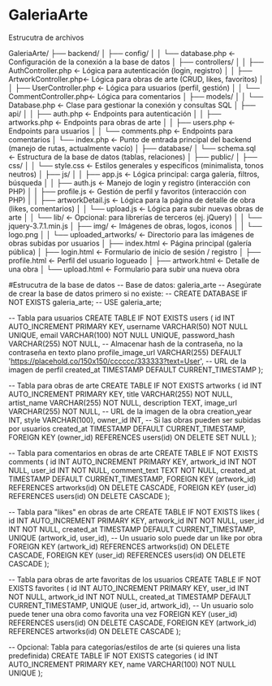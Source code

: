 # GaleriaArte

Estrucutra de archivos

GaleriaArte/
├── backend/
│   ├── config/
│   │   └── database.php         ← Configuración de la conexión a la base de datos
│   ├── controllers/
│   │   ├── AuthController.php   ← Lógica para autenticación (login, registro)
│   │   ├── ArtworkController.php← Lógica para obras de arte (CRUD, likes, favoritos)
│   │   ├── UserController.php   ← Lógica para usuarios (perfil, gestión)
│   │   └── CommentController.php← Lógica para comentarios
│   ├── models/
│   │   └── Database.php         ← Clase para gestionar la conexión y consultas SQL
│   ├── api/
│   │   ├── auth.php             ← Endpoints para autenticación
│   │   ├── artworks.php         ← Endpoints para obras de arte
│   │   ├── users.php            ← Endpoints para usuarios
│   │   └── comments.php         ← Endpoints para comentarios
│   └── index.php                ← Punto de entrada principal del backend (manejo de rutas, actualmente vacío)
│
├── database/
│   └── schema.sql               ← Estructura de la base de datos (tablas, relaciones)
│
├── public/
│   ├── css/
│   │   └── style.css            ← Estilos generales y específicos (minimalista, tonos neutros)
│   ├── js/
│   │   ├── app.js               ← Lógica principal: carga galería, filtros, búsqueda
│   │   ├── auth.js              ← Manejo de login y registro (interacción con PHP)
│   │   ├── profile.js           ← Gestión de perfil y favoritos (interacción con PHP)
│   │   ├── artworkDetail.js     ← Lógica para la página de detalle de obra (likes, comentarios)
│   │   └── upload.js            ← Lógica para subir nuevas obras de arte
│   │   └── lib/                 ← Opcional: para librerías de terceros (ej. jQuery)
│   │       └── jquery-3.7.1.min.js
│   ├── img/                     ← Imágenes de obras, logos, iconos
│   │   └── logo.png
│   │   └── uploaded_artworks/   ← Directorio para las imágenes de obras subidas por usuarios
│   ├── index.html               ← Página principal (galería pública)
│   ├── login.html               ← Formulario de inicio de sesión / registro
│   ├── profile.html             ← Perfil del usuario logueado
│   ├── artwork.html             ← Detalle de una obra
│   └── upload.html              ← Formulario para subir una nueva obra



#Estrucutra de la base de datos
-- Base de datos: galeria_arte
-- Asegúrate de crear la base de datos primero si no existe:
-- CREATE DATABASE IF NOT EXISTS galeria_arte;
-- USE galeria_arte;

-- Tabla para usuarios
CREATE TABLE IF NOT EXISTS users (
    id INT AUTO_INCREMENT PRIMARY KEY,
    username VARCHAR(50) NOT NULL UNIQUE,
    email VARCHAR(100) NOT NULL UNIQUE,
    password_hash VARCHAR(255) NOT NULL, -- Almacenar hash de la contraseña, no la contraseña en texto plano
    profile_image_url VARCHAR(255) DEFAULT 'https://placehold.co/150x150/cccccc/333333?text=User', -- URL de la imagen de perfil
    created_at TIMESTAMP DEFAULT CURRENT_TIMESTAMP
);

-- Tabla para obras de arte
CREATE TABLE IF NOT EXISTS artworks (
    id INT AUTO_INCREMENT PRIMARY KEY,
    title VARCHAR(255) NOT NULL,
    artist_name VARCHAR(255) NOT NULL,
    description TEXT,
    image_url VARCHAR(255) NOT NULL, -- URL de la imagen de la obra
    creation_year INT,
    style VARCHAR(100),
    owner_id INT, -- Si las obras pueden ser subidas por usuarios
    created_at TIMESTAMP DEFAULT CURRENT_TIMESTAMP,
    FOREIGN KEY (owner_id) REFERENCES users(id) ON DELETE SET NULL
);

-- Tabla para comentarios en obras de arte
CREATE TABLE IF NOT EXISTS comments (
    id INT AUTO_INCREMENT PRIMARY KEY,
    artwork_id INT NOT NULL,
    user_id INT NOT NULL,
    comment_text TEXT NOT NULL,
    created_at TIMESTAMP DEFAULT CURRENT_TIMESTAMP,
    FOREIGN KEY (artwork_id) REFERENCES artworks(id) ON DELETE CASCADE,
    FOREIGN KEY (user_id) REFERENCES users(id) ON DELETE CASCADE
);

-- Tabla para "likes" en obras de arte
CREATE TABLE IF NOT EXISTS likes (
    id INT AUTO_INCREMENT PRIMARY KEY,
    artwork_id INT NOT NULL,
    user_id INT NOT NULL,
    created_at TIMESTAMP DEFAULT CURRENT_TIMESTAMP,
    UNIQUE (artwork_id, user_id), -- Un usuario solo puede dar un like por obra
    FOREIGN KEY (artwork_id) REFERENCES artworks(id) ON DELETE CASCADE,
    FOREIGN KEY (user_id) REFERENCES users(id) ON DELETE CASCADE
);

-- Tabla para obras de arte favoritas de los usuarios
CREATE TABLE IF NOT EXISTS favorites (
    id INT AUTO_INCREMENT PRIMARY KEY,
    user_id INT NOT NULL,
    artwork_id INT NOT NULL,
    created_at TIMESTAMP DEFAULT CURRENT_TIMESTAMP,
    UNIQUE (user_id, artwork_id), -- Un usuario solo puede tener una obra como favorita una vez
    FOREIGN KEY (user_id) REFERENCES users(id) ON DELETE CASCADE,
    FOREIGN KEY (artwork_id) REFERENCES artworks(id) ON DELETE CASCADE
);

-- Opcional: Tabla para categorías/estilos de arte (si quieres una lista predefinida)
CREATE TABLE IF NOT EXISTS categories (
    id INT AUTO_INCREMENT PRIMARY KEY,
    name VARCHAR(100) NOT NULL UNIQUE
);